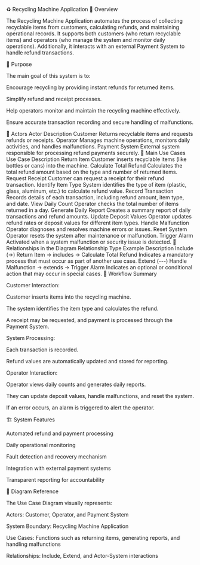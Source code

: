 ♻️ Recycling Machine Application
📘 Overview

The Recycling Machine Application automates the process of collecting recyclable items from customers, calculating refunds, and maintaining operational records.
It supports both customers (who return recyclable items) and operators (who manage the system and monitor daily operations).
Additionally, it interacts with an external Payment System to handle refund transactions.

🎯 Purpose

The main goal of this system is to:

Encourage recycling by providing instant refunds for returned items.

Simplify refund and receipt processes.

Help operators monitor and maintain the recycling machine effectively.

Ensure accurate transaction recording and secure handling of malfunctions.

👥 Actors
Actor	Description
Customer	Returns recyclable items and requests refunds or receipts.
Operator	Manages machine operations, monitors daily activities, and handles malfunctions.
Payment System	External system responsible for processing refund payments securely.
🧩 Main Use Cases
Use Case	Description
Return Item	Customer inserts recyclable items (like bottles or cans) into the machine.
Calculate Total Refund	Calculates the total refund amount based on the type and number of returned items.
Request Receipt	Customer can request a receipt for their refund transaction.
Identify Item Type	System identifies the type of item (plastic, glass, aluminum, etc.) to calculate refund value.
Record Transaction	Records details of each transaction, including refund amount, item type, and date.
View Daily Count	Operator checks the total number of items returned in a day.
Generate Daily Report	Creates a summary report of daily transactions and refund amounts.
Update Deposit Values	Operator updates refund rates or deposit values for different item types.
Handle Malfunction	Operator diagnoses and resolves machine errors or issues.
Reset System	Operator resets the system after maintenance or malfunction.
Trigger Alarm	Activated when a system malfunction or security issue is detected.
🔄 Relationships in the Diagram
Relationship Type	Example	Description
Include (→)	Return Item → includes → Calculate Total Refund	Indicates a mandatory process that must occur as part of another use case.
Extend (---)	Handle Malfunction → extends → Trigger Alarm	Indicates an optional or conditional action that may occur in special cases.
🧠 Workflow Summary

Customer Interaction:

Customer inserts items into the recycling machine.

The system identifies the item type and calculates the refund.

A receipt may be requested, and payment is processed through the Payment System.

System Processing:

Each transaction is recorded.

Refund values are automatically updated and stored for reporting.

Operator Interaction:

Operator views daily counts and generates daily reports.

They can update deposit values, handle malfunctions, and reset the system.

If an error occurs, an alarm is triggered to alert the operator.

🏗️ System Features

Automated refund and payment processing

Daily operational monitoring

Fault detection and recovery mechanism

Integration with external payment systems

Transparent reporting for accountability

📄 Diagram Reference

The Use Case Diagram visually represents:

Actors: Customer, Operator, and Payment System

System Boundary: Recycling Machine Application

Use Cases: Functions such as returning items, generating reports, and handling malfunctions

Relationships: Include, Extend, and Actor-System interactions
